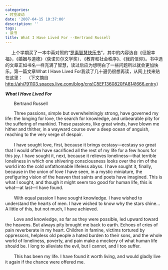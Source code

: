 ```yaml
---
categories:
- 时空波动
date: '2007-04-15 10:37:00'
description: ''
tags:
- 读书
title: What I Have Lived For --Bertrand Russell
---
```

     上个学期买了一本中英对照的“[罗素智慧快乐书](http://product.dangdang.com/product.aspx?product_id=9179683)”，其中的内容选自《征服幸福》，《婚姻与道德》（获诺贝尔文学奖）、《教育和社会秩序》、《我的信仰》。书中选的文章正如书名一样充满了智慧，读过后应为想明白了一些问题所以就会更加快乐。第一篇文章What I Have Lived For我读了几十遍仍很想再读，从网上找来贴在这里：
 
（下文摘自[http://ahi791103\.spaces.live.com/blog/cns!C5EF1360820FA814!666\.entry](http://ahi791103.spaces.live.com/blog/cns!C5EF1360820FA814!666.entry)）

***What I Have Lived For***


       Bertrand Russell



       Three passions, simple but overwhelmingly strong, have governed my life: the longing for love, the search for knowledge, and unbearable pity for the suffering of mankind. These passions, like great winds, have blown me hither and thither, in a wayward course over a deep ocean of anguish, reaching to the very verge of despair. 


　　I have sought love, first, because it brings ecstasy—ecstasy so great that I would often have sacrificed all the rest of my life for a few hours for this joy. I have sought it, next, because it relieves loneliness—that terrible loneliness in which one shivering consciousness looks over the rim of the world into the cold unfathomable lifeless abyss. I have sought it, finally, because in the union of love I have seen, in a mystic miniature, the prefiguring vision of the heaven that saints and poets have imagined. This is what I sought, and though it might seem too good for human life, this is what—at last—I have found. 


　　With equal passion I have sought knowledge. I have wished to understand the hearts of men. I have wished to know why the stars shine…A little of this, but not much, I have achieved. 


　　Love and knowledge, so far as they were possible, led upward toward the heavens. But always pity brought me back to earth. Echoes of cries of pain reverberate in my heart. Children in famine, victims tortured by oppressors, helpless old people a hated burden to their sons, and the whole world of loneliness, poverty, and pain make a mockery of what human life should be. I long to alleviate the evil, but I cannot, and I too suffer. 


　　This has been my life. I have found it worth living, and would gladly live it again if the chance were offered me. 

